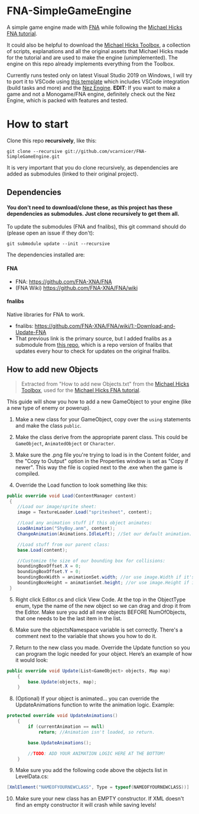 # FNA-SimpleGameEngine
A simple game engine made with [FNA](https://github.com/FNA-XNA/FNA) while following the [Michael Hicks FNA tutorial](https://www.youtube.com/playlist?list=PL3wErD7ZIp_DtsTKoouVCxu81UQkI9VZL).

It could also be helpful to download the [Michael Hicks Toolbox](https://www.dropbox.com/s/byhp6e4eq40htfc/Michael%20Hicks%20Toolbox.zip?dl=0), a collection of scripts, 
explanations and all the original assets that Michael Hicks made for the tutorial and are used to make the engine (unimplemented). The engine on this repo already implements everything from the Toolbox.

Currently runs tested only on latest Visual Studio 2019 on Windows, I will try to port it to VSCode using [this template](https://github.com/prime31/FNA-VSCode-Template) which includes VSCode integration (build tasks and more) and the [Nez Engine](https://github.com/prime31/Nez).
**EDIT**: If you want to make a game and not a Monogame/FNA engine, definitely check out the Nez Engine, which is packed with features and tested.


# How to start
Clone this repo **recursively**, like this:
```
git clone --recursive git://github.com/vcarnicer/FNA-SimpleGameEngine.git
```

It is very important that you do clone recursively, as dependencies are added as submodules (linked to their original project).

## Dependencies
#### You don't need to download/clone these, as this project has these dependencies as submodules. Just clone recursively to get them all.

To update the submodules (FNA and fnalibs), this git command should do (please open an issue if they don't):

```
git submodule update --init --recursive
```

The dependencies installed are:
#### FNA
- FNA: https://github.com/FNA-XNA/FNA
- (FNA Wiki) https://github.com/FNA-XNA/FNA/wiki

#### fnalibs
Native libraries for FNA to work.
- fnalibs: https://github.com/FNA-XNA/FNA/wiki/1:-Download-and-Update-FNA
- That previous link is the primary source, but I added fnalibs as a submodule from [this repo](https://github.com/deccer/FNA-libs), which is a repo version of fnalibs that updates every hour to check for updates on the original fnalibs.

## How to add new Objects
>Extracted from "How to add new Objects.txt" from the [Michael Hicks Toolbox](https://www.dropbox.com/s/byhp6e4eq40htfc/Michael%20Hicks%20Toolbox.zip?dl=0), used for the [Michael Hicks FNA tutorial](https://www.youtube.com/playlist?list=PL3wErD7ZIp_DtsTKoouVCxu81UQkI9VZL).

This guide will show you how to add a new GameObject to your engine (like a new type of enemy or powerup).
1. Make a new class for your GameObject, copy over the `using` statements and make the class `public`.

2. Make the class derive from the appropriate parent class. This could be `GameObject`, `AnimatedObject` or `Character`.

3. Make sure the .png file you're trying to load is in the Content folder, and the "Copy to Output" option in the Properties
window is set as "Copy if newer". This way the file is copied next to the .exe when the game is compiled.

4. Override the Load function to look something like this:
```csharp
public override void Load(ContentManager content)
 {
    //Load our image/sprite sheet:
    image = TextureLoader.Load("spritesheet", content);

    //Load any animation stuff if this object animates:
    LoadAnimation("ShyBoy.anm", content);
    ChangeAnimation(Animations.IdleLeft); //Set our default animation.

    //Load stuff from our parent class:
    base.Load(content);

    //Customize the size of our bounding box for collisions:
    boundingBoxOffset.X = 0;
    boundingBoxOffset.Y = 0;
    boundingBoxWidth = animationSet.width; //or use image.Width if it's not animated
    boundingBoxHeight = animationSet.height; //or use image.Height if it's not animated
 }
```
5. Right click Editor.cs and click View Code. At the top in the ObjectType enum, type the name of the new object so we can drag
and drop it from the Editor. Make sure you add all new objects BEFORE NumOfObjects, that one needs to be the last item in the list.

6. Make sure the objectsNamespace variable is set correctly. There's a comment next to the variable that shows you how to do it.

7. Return to the new class you made. Override the Update function so you can program the logic needed for your object. Here’s an
example of how it would look:
```csharp
public override void Update(List<GameObject> objects, Map map)
	{
		base.Update(objects, map);
	}
```

8. (Optional) If your object is animated... you can override the UpdateAnimations function to write the animation logic. Example:
```csharp
protected override void UpdateAnimations()
	{
		if (currentAnimation == null)	
			return; //Animation isn't loaded, so return.

		base.UpdateAnimations();

		//TODO: ADD YOUR ANIMATION LOGIC HERE AT THE BOTTOM!
	}
```

9. Make sure you add the following code above the objects list in LevelData.cs:
```csharp
[XmlElement("NAMEOFYOURNEWCLASS", Type = typeof(NAMEOFYOURNEWCLASS))]
```

10. Make sure your new class has an EMPTY constructor. If XML doesn't find an empty constructor it will crash while saving levels!
